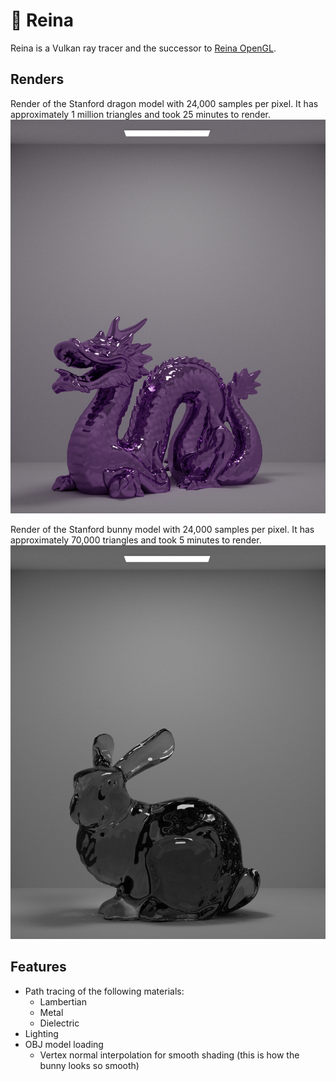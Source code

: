 # 👑 Reina

Reina is a Vulkan ray tracer and the successor to [Reina OpenGL](https://www.github.com/alexanderjcs/reina-gl).

## Renders

Render of the Stanford dragon model with 24,000 samples per pixel. It has approximately 1 million triangles and took 25 minutes to render.
![image](renders/dragon5.png)

Render of the Stanford bunny model with 24,000 samples per pixel. It has approximately 70,000 triangles and took 5 minutes to render.
![image](renders/bunny2.png)

## Features

* Path tracing of the following materials:
  * Lambertian
  * Metal
  * Dielectric
* Lighting
* OBJ model loading
  * Vertex normal interpolation for smooth shading (this is how the bunny looks so smooth)
